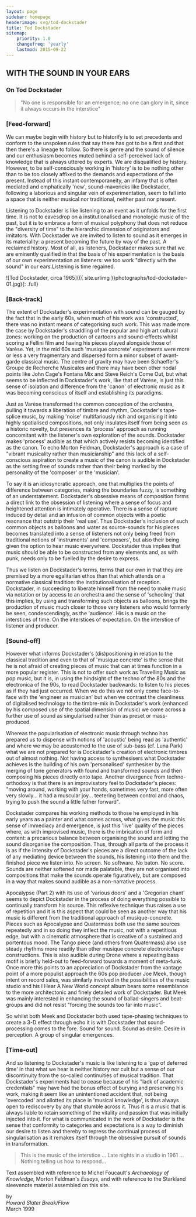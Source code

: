 ```yaml
---
layout: page
sidebar: homepage
headerimage: svg/tod-dockstader
title: Tod Dockstader
sitemap:
    priority: 1.0
    changefreq: 'yearly'
    lastmod: 2015-09-22
---
```


## WITH THE SOUND IN YOUR EARS

### On Tod Dockstader

> "No one is responsible for an emergence; no one can glory in it, since it always occurs in the interstice"


### [Feed-forward]

We can maybe begin with history but to historify is to set precedents and conform to the unspoken rules that say there has got to be a first and that then there's a lineage to follow. So there is genre and the sound of silence and our enthusiasm becomes muted behind a self-perceived lack of knowledge that is always uttered by experts. We are disqualified by history. However, to be self-consciously working in 'history' is to be nothing other than to be too closely affixed to the demands and expectations of the present. Instead of this instant contemporaneity, an infamy that is often mediated and emphatically 'new',  sound-mavericks like Dockstader, following a laborious and singular vein of experimentation, seem to fall into a space that is neither musical nor traditional, neither past nor present.

Listening to Dockstader is like listening to an event as it unfolds for the first time. It is not to eavesdrop on a institutionalised and monologic music of the past,  but it is to embrace a form of musical polyphony that does not reduce the "diversity of time" to the hierarchic dimension of originators and imitators. With Dockstader we are invited to listen to sound as it emerges in its materiality: a present becoming the future by way of the past. A reclaimed history. Most of all, as listeners, Dockstader makes sure that we are eminently qualified in that the basis of his experimentation is the basis of our own experimentation as listeners:  we too work "directly with the sound" in our ears.Listening is time regained.

![Tod Dockstader, circa 1965]({{ site.urlimg }}photographs/tod-dockstader-01.jpg){: .full}

### [Back-track]

The extent of Dockstader's experimentation with sound can be gauged by the fact that in the early 60s, when much of his work was 'constructed', there was no instant means of categorising such work. This was made more the case by Dockstader's straddling of the popular and high art cultural zones: working on the production of cartoons and sound-effects whilst scoring a Fellini film and having his pieces played alongside those of Varèse. Yet, in the mid 60s such 'musique concrete' experiments were more or less a very fragmentary and dispersed form a minor subset of avant-garde classical music. The centre of gravity may have been Schaeffer's Groupe de Recherche Musicales and there may have been other nodal points like John Cage's Fontana Mix and Steve Reich's Come Out, but what seems to be inflected in Dockstader's work, like that of Varèse, is just this sense of isolation and difference from the 'canon' of electronic music as it was becoming conscious of itself and establishing its paradigms.

Just as Varèse transformed the common conception of the orchestra, pulling it towards a liberation of timbre and rhythm, Dockstader's tape-splice music, by making 'noise' multifariously rich and organising it into highly spatialised compositions, not only insulates itself from being seen as a historic novelty, but presences its 'process' approach as running concomitant with the listener's own exploration of the sounds. Dockstader makes 'process' audible as that which actively resists becoming identified as the canon. To echo Morton Feldman, Dockstader's approach is a case of "vibrant musicality rather than musicianship" and this lack of a self-conscious aspiration to create a music of the canon is audible in Dockstader as the setting free of sounds rather than their being marked by the personality of the 'composer' or the 'musician'.

To say it is an idiosyncratic approach, one that multiplies the points of difference between categories, making the boundaries fuzzy, is something of an understatement. Dockstader's obsessive means of composition forms a direct link to the obsession of listening where a sense of focus and heightened attention is intimately operative. There is a sense of rapture induced  by detail and an infusion of common objects with a poetic resonance that outstrip their 'real use'. Thus  Dockstader's inclusion of such common objects as balloons and water as source-sounds for his pieces becomes translated into a sense of listeners not only being freed from traditional notions of 'instruments' and 'composers', but also their being given the option to hear music everywhere. Dockstader thus implies that music should be able to be constructed from any elements and, as with punk, needs only to be fuelled by the desire to express.

Thus we listen on Dockstader's terms, terms that our own in that they are premised by a more egalitarian ethos than that which attends on a normative classical tradition: the institutionalisation of reception. Dockstader, in succeeding to liberate himself from the need to make music via notation or by access to an orchestra and the sense of 'schooling' that this implies,  by using and transforming such objects as balloons, brings the production of music much closer to those very listeners who would formerly be seen, condescendingly, as the 'audience'. His is a music on the interstices of time. On the interstices of expectation.  On the interstice of listener and producer.

### [Sound-off]

However what informs Dockstader's (dis)positioning in relation to the classical tradition and even to that of 'musique concrete' is the sense that he is not afraid of creating pieces of music that can at times function in a more popular register. This is not to offer such work as Travelling Music as pop music, but it is, in using the hindsight of the techno of the 80s and the electronica of the 90s, to read Dockstader backwards: to listen to his pieces as if they had just occurred. When we do this we not only come face-to-face with the 'engineer as musician' but when we contrast the cleanliness of digitalised technology to the timbre-mix in Dockstader's work (enhanced by his composed use of the spatial dimension of music) we come across a further use of sound as singularised rather than as preset or mass-produced.

Whereas the popularisation of electronic music through techno has prepared us to dispense with notions of 'acoustic' being read as 'authentic' and where we may be accustomed to the use of sub-bass (cf. Luna Park) what we are not prepared for is Dockstader's creation of electronic timbres out of almost nothing. Not having access to synthesisers what Dockstader achieves is the building of his own 'personalised' synthesiser by the merging of tone generators with found and transformed sounds and then composing his pieces directly onto tape. Another divergence from techno-orthodoxy is that there is an improvisatory feel to Dockstader's pieces: "moving around, working with your hands, sometimes very fast, more often very slowly... it had a muscular joy... teetering between control and chaos, trying to push the sound a little father forward".

Dockstader compares his working methods to those he employed in his early years as a painter and what comes across, what gives the music this sense of immediacy and emergence, is just this 'live' quality of the pieces where, as with improvised music, there is the imbrication of form and content: a precarious balance between organising the sound and letting the sound disorganise the composition. Thus, through all parts of the process it is as if the intensity of Dockstader's pieces are a direct outcome of the lack of any mediating device between the sounds, his listening into them and the finished piece we listen into. No screen. No software. No baton. No score. Sounds are neither softened nor made palatable, they are not organised into compositions that make the sounds operate figuratively, but are composed in a way that makes sound audible as a non-narrative process.

Apocalypse (Part 2) with its use of 'various doors' and a 'Gregorian chant' seems to depict Dockstader in the process of doing everything possible to continually transform his source. This reflexive technique thus raises a use of repetition and it is this aspect that could be seen as another way that his music is different from the traditional approach of musique-concrete. Pieces such as Apocalypse and Quatermass both use the same sources repeatedly and in so doing they inflect the music, not with a repetitious edge, but with a cinematic atmosphere that is creative of a sustained and portentous mood. The Tango piece (and others from Quatermass) also use steady rhythms more readily than other musique concrete electronic/tape constructions. This is also audible during Drone where a repeating bass motif is briefly held-out to feed-forward towards a moment of meta-funk. Once more this points to an appreciation of Dockstader from the vantage point of a more populist approach the 60s pop producer Joe Meek, though intent on record sales, was similarly involved in the possibilities of the music studio and his I Hear A New World concept album bears some resemblance to the more architectonic and finely detailed work of Dockstader. But Meek was mainly interested in enhancing the sound of ballad-singers and beat-groups and did not resist "forcing the sounds too far into music".

So whilst both Meek and Dockstader both used tape-phasing techniques to create a 3-D effect through echo it is with Dockstader that sound-processing comes to the fore. Sound for sound. Sound as desire. Desire in perception. A group of singular emergences.

### [Time-out]

And so listening to Dockstader's music is like listening to a 'gap of deferred time' in that what we hear is neither history nor cult but a sense of our discontinuity from the so-called continuities of musical tradition. That Dockstader's experiments had to cease because of his "lack of academic credentials" may have had the bonus effect of burying and preserving his work, making it seem like an unintentioned accident that, not being 'overcoded' and allotted its place in 'musical knowledge', is thus always open to rediscovery by any that stumble across it. Thus it is a music that is always liable to retain something of the vitality and passion that was initially injected into it. For what is communicated in the work of Dockstader is the sense that conformity to categories and expectations is a way to diminish our desire to listen and thereby to repress the continual process of singularisation as it remakes itself through the obsessive pursuit of sounds in transformation.

> This is the music of the interstice ... Late nights in a studio in 1961 ... Nothing telling us how to respond...

<footer>
  <p class="small">Text assembled with reference to Michel Foucault's <em>Archaeology of Knowledge</em>, Morton Feldman's <em>Essays</em>, and with reference to the Starkland sleevenote material assembled on this site.</p>
  <div class="vcard">by
    <address class="author">
      <span class="fn">Howard Slater</span>
      <span class="organization-name">Break/Flow</span>
    </address>
    <time datetime="1999-03-01" class="published updated">March 1999</time>
  </div>
  
</footer>
